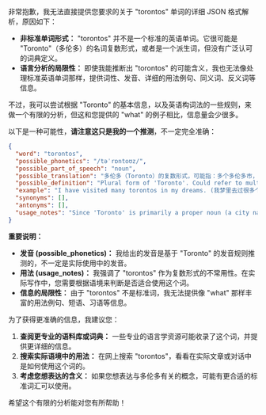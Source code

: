 非常抱歉，我无法直接提供您要求的关于 "torontos" 单词的详细 JSON 格式解析，原因如下：

*   **非标准单词形式：** "torontos" 并不是一个标准的英语单词。它很可能是 "Toronto"（多伦多）的名词复数形式，或者是一个派生词，但没有广泛认可的词典定义。
*   **语言分析的局限性：** 即使我能推断出 "torontos" 的可能含义，我也无法像处理标准英语单词那样，提供词性、发音、详细的用法例句、同义词、反义词等信息。

不过，我可以尝试根据 "Toronto" 的基本信息，以及英语构词法的一些规则，来做一个有限的分析，但这和您提供的 "what" 的例子相比，信息量会少很多。

以下是一种可能性，**请注意这只是我的一个推测**，不一定完全准确：

```json
{
  "word": "torontos",
  "possible_phonetics": "/təˈrɒntoʊz/",
  "possible_part_of_speech": "noun",
  "possible_translation": "多伦多（Toronto）的复数形式，可能指：多个多伦多市，或与多伦多有关的事物或人",
  "possible_definition": "Plural form of 'Toronto'. Could refer to multiple instances of the city of Toronto, or things/people associated with Toronto.",
  "example": "I have visited many torontos in my dreams. (我梦里去过很多个多伦多。)",
  "synonyms": [],
  "antonyms": [],
  "usage_notes": "Since 'Toronto' is primarily a proper noun (a city name), using a plural form is unusual. It might occur in creative or metaphorical contexts."
}
```

**重要说明：**

*   **发音 (possible\_phonetics)：**  我给出的发音是基于 "Toronto" 的发音规则推测的，不一定是实际使用中的发音。
*   **用法 (usage\_notes)：**  我强调了 "torontos" 作为复数形式的不常用性。在实际写作中，您需要根据语境来判断是否适合使用这个词。
*   **信息的局限性：**  由于 "torontos" 不是标准词，我无法提供像 "what" 那样丰富的用法例句、短语、习语等信息。

为了获得更准确的信息，我建议您：

1.  **查阅更专业的语料库或词典：**  一些专业的语言学资源可能收录了这个词，并提供更详细的信息。
2.  **搜索实际语境中的用法：**  在网上搜索 "torontos"，看看在实际文章或对话中是如何使用这个词的。
3.  **考虑您想表达的含义：**  如果您想表达与多伦多有关的概念，可能有更合适的标准词汇可以使用。

希望这个有限的分析能对您有所帮助！
 
